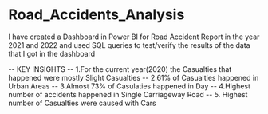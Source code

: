 # Road_Accidents_Analysis
I have created a Dashboard in Power BI for Road Accident Report in the year 2021 and 2022 and used SQL queries to test/verify the results of the data that  I got in the  dashboard 

-- KEY INSIGHTS
-- 1.For the current year(2020) the Casualties that happened were mostly Slight Casualties
-- 2.61% of Casualties happened in Urban Areas
-- 3.Almost 73% of Casulaties happened in Day
-- 4.Highest number of accidents happened in Single Carriageway Road
-- 5. Highest number of Casualties  were caused with Cars


